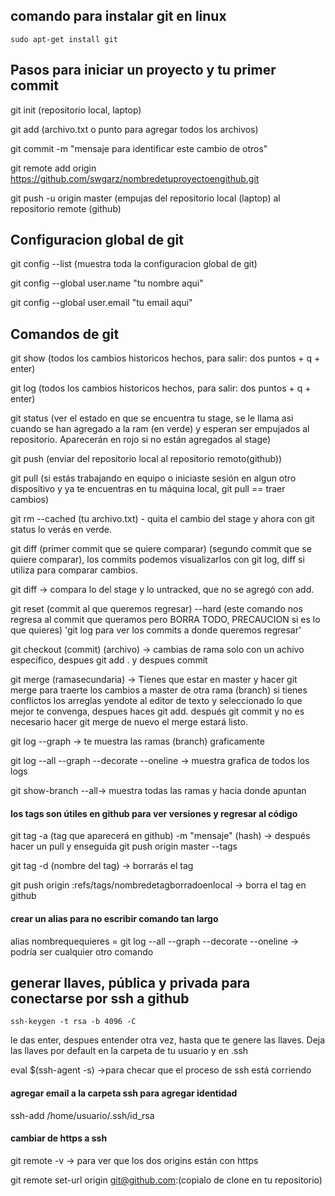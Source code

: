 
## comando para instalar git en linux
    sudo apt-get install git

## Pasos para iniciar un proyecto y tu primer commit

  git init (repositorio local, laptop)
  
  git add (archivo.txt o punto para agregar todos los archivos)
  
  git commit -m "mensaje para identificar este cambio de otros"
  
  git remote add origin https://github.com/swgarz/nombredetuproyectoengithub.git
  
  git push -u origin master (empujas del repositorio local (laptop) al repositorio remote (github)
  
## Configuracion global de git

  git config --list (muestra toda la configuracion global de git)
  
  git config --global user.name "tu nombre aqui"
  
  git config --global user.email "tu email aqui"

   

## Comandos de git

  git show (todos los cambios historicos hechos, para salir: dos puntos + q + enter)
  
  git log (todos los cambios historicos hechos, para salir: dos puntos + q + enter)
  
  git status (ver el estado en que se encuentra tu stage, se le llama asi cuando se han agregado a la ram (en verde) y esperan ser empujados al repositorio. Aparecerán en rojo si no están agregados al stage)
  
  git push (enviar del repositorio local al repositorio remoto(github))
  
  git pull (si estás trabajando en equipo o iniciaste sesión en algun otro dispositivo y ya te encuentras en tu máquina local, git pull == traer cambios)
  
  git rm --cached (tu archivo.txt) - quita el cambio del stage y ahora con git status lo verás en verde.
  
  git diff (primer commit que se quiere comparar) (segundo commit que se quiere comparar), los commits podemos visualizarlos con git log, diff si utiliza para    comparar cambios. 
  
  git diff -> compara lo del stage y lo untracked, que no se agregó con add.
  
  git reset (commit al que queremos regresar) --hard (este comando nos regresa al commit que queramos pero BORRA TODO, PRECAUCION si es lo que quieres) 'git log para ver los commits a donde queremos regresar'
  
  git checkout (commit) (archivo) -> cambias de rama solo con un achivo especifico, despues git add . y despues commit
  
  git merge (ramasecundaria) -> Tienes que estar en master y hacer git merge para traerte los cambios a master de otra rama (branch) si tienes conflictos los arreglas yendote al editor de texto y seleccionado lo que mejor te convenga, despues haces git add. después git commit y no es necesario hacer git merge de nuevo el merge estará listo.
  
  git log --graph -> te muestra las ramas (branch) graficamente
  
  git log --all --graph --decorate --oneline -> muestra grafica de todos los logs
  
  git show-branch --all-> muestra todas las ramas y hacia donde apuntan
  
  #### los tags son útiles en github para ver versiones y regresar al código
  
  git tag -a (tag que aparecerá en github) -m "mensaje" (hash) -> después hacer un pull y enseguida git push origin master --tags
  
  git tag -d (nombre del tag) -> borrarás el tag
  
  git push origin :refs/tags/nombredetagborradoenlocal -> borra el tag en github
  
  #### crear un alias para no escribir comando tan largo
  alias nombrequequieres = git log --all --graph --decorate --oneline -> podría ser cualquier otro comando
  
  
## generar llaves, pública y privada para conectarse por ssh a github
    ssh-keygen -t rsa -b 4096 -C 
    
   le das enter, despues entender otra vez, hasta que te genere las llaves. Deja las llaves por default en la carpeta de tu usuario y en .ssh
   
   eval $(ssh-agent -s) ->para checar que el proceso de ssh está corriendo
   
   #### agregar email a la carpeta ssh para agregar identidad
   
   ssh-add /home/usuario/.ssh/id_rsa
   
   #### cambiar de https a ssh
   
   git remote -v -> para ver que los dos origins están con https
   
   git remote set-url origin git@github.com:(copialo de clone en tu repositorio)
   
